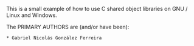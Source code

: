 This is a small example of how to use C shared object libraries on GNU / Linux and Windows.

The PRIMARY AUTHORS are (and/or have been):

    * Gabriel Nicolás González Ferreira


